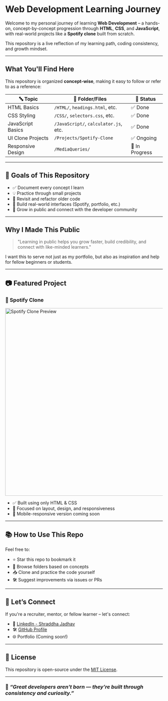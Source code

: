 #  Web Development Learning Journey

Welcome to my personal journey of learning **Web Development** – a hands-on, concept-by-concept progression through **HTML**, **CSS**, and **JavaScript**, with real-world projects like a **Spotify clone** built from scratch.

This repository is a live reflection of my learning path, coding consistency, and growth mindset.

---

##  What You'll Find Here

This repository is organized **concept-wise**, making it easy to follow or refer to as a reference:

| 🔤 Topic            | 📁 Folder/Files                      | 📄 Status |
|--------------------|--------------------------------------|-----------|
| HTML Basics         | `/HTML/`, `headings.html`, etc.      | ✅ Done    |
| CSS Styling         | `/CSS/`, `selectors.css`, etc.       | ✅ Done    |
| JavaScript Basics   | `/JavaScript/`, `calculator.js`, etc.| ✅ Done |
| UI Clone Projects   | `/Projects/Spotify-Clone`            | ✅ Ongoing |
| Responsive Design   | `/MediaQueries/`                     | 🔄 In Progress |

---

## 🎯 Goals of This Repository

- ✅ Document every concept I learn
- 💡 Practice through small projects
- 🔁 Revisit and refactor older code
- 🚀 Build real-world interfaces (Spotify, portfolio, etc.)
- 🌱 Grow in public and connect with the developer community

---

##  Why I Made This Public

> "Learning in public helps you grow faster, build credibility, and connect with like-minded learners."

I want this to serve not just as my portfolio, but also as inspiration and help for fellow beginners or students.

---

## 📷 Featured Project

### 🎵 Spotify Clone

<img src="https://github.com/yourusername/Web-Dev-Journey/assets/spotify-clone-preview.png" alt="Spotify Clone Preview" width="600">

- ✅ Built using only HTML & CSS
- 🎯 Focused on layout, design, and responsiveness
- 📱 Mobile-responsive version coming soon

---

## 📚 How to Use This Repo

Feel free to:

- ⭐ Star this repo to bookmark it
- 👀 Browse folders based on concepts
- 📥 Clone and practice the code yourself
- 🛠️ Suggest improvements via issues or PRs

---

## 🤝 Let’s Connect

If you're a recruiter, mentor, or fellow learner – let's connect:

- 💼 [LinkedIn - Shraddha Jadhav](www.linkedin.com/in/shraddha-jadhav-884471315)
- 🛠️ [GitHub Profile](https://github.com/Shraddhajadhav116)
- 🌐 Portfolio (Coming soon!)

---

## 🔖 License

This repository is open-source under the [MIT License](LICENSE).

---

### 💬 *“Great developers aren't born — they’re built through consistency and curiosity.”*
